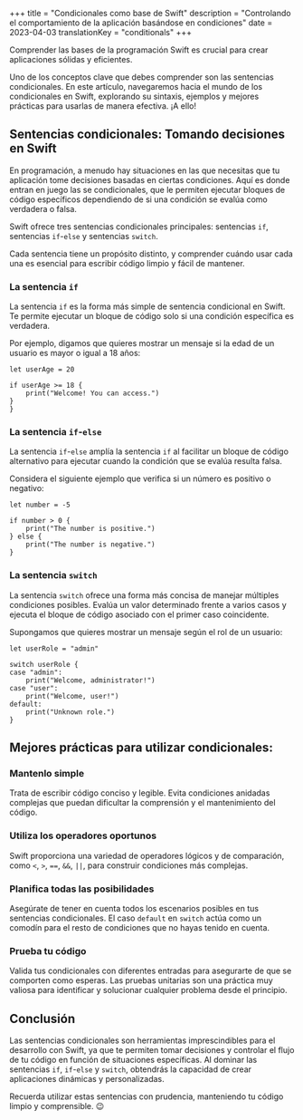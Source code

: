 +++
title = "Condicionales como base de Swift"
description = "Controlando el comportamiento de la aplicación basándose en condiciones"
date = 2023-04-03
translationKey = "conditionals"
+++

Comprender las bases de la programación Swift es crucial para crear aplicaciones sólidas y eficientes.

Uno de los conceptos clave que debes comprender son las sentencias condicionales. En este artículo, navegaremos hacia el mundo de los condicionales en Swift, explorando su sintaxis, ejemplos y mejores prácticas para usarlas de manera efectiva. ¡A ello!

## Sentencias condicionales: Tomando decisiones en Swift
En programación, a menudo hay situaciones en las que necesitas que tu aplicación tome decisiones basadas en ciertas condiciones. Aquí es donde entran en juego las se condicionales, que le permiten ejecutar bloques de código específicos dependiendo de si una condición se evalúa como verdadera o falsa.

Swift ofrece tres sentencias condicionales principales: sentencias `if`, sentencias `if`-`else` y sentencias `switch`.

Cada sentencia tiene un propósito distinto, y comprender cuándo usar cada una es esencial para escribir código limpio y fácil de mantener.

### La sentencia `if`
La sentencia `if` es la forma más simple de sentencia condicional en Swift. Te permite ejecutar un bloque de código solo si una condición específica es verdadera.

Por ejemplo, digamos que quieres mostrar un mensaje si la edad de un usuario es mayor o igual a 18 años:

```
let userAge = 20

if userAge >= 18 {
    print("Welcome! You can access.")
}
}
```

### La sentencia `if`-`else`
La sentencia `if`-`else` amplía la sentencia `if` al facilitar un bloque de código alternativo para ejecutar cuando la condición que se evalúa resulta falsa.

Considera el siguiente ejemplo que verifica si un número es positivo o negativo:

```
let number = -5

if number > 0 {
    print("The number is positive.")
} else {
    print("The number is negative.")
}
```

### La sentencia `switch`
La sentencia `switch` ofrece una forma más concisa de manejar múltiples condiciones posibles. Evalúa un valor determinado frente a varios casos y ejecuta el bloque de código asociado con el primer caso coincidente.

Supongamos que quieres mostrar un mensaje según el rol de un usuario:

```
let userRole = "admin"

switch userRole {
case "admin":
    print("Welcome, administrator!")
case "user":
    print("Welcome, user!")
default:
    print("Unknown role.")
}
```

## Mejores prácticas para utilizar condicionales:

### Mantenlo simple
Trata de escribir código conciso y legible. Evita condiciones anidadas complejas que puedan dificultar la comprensión y el mantenimiento del código.

### Utiliza los operadores oportunos
Swift proporciona una variedad de operadores lógicos y de comparación, como `<`, `>`, `==`, `&&`, `||`, para construir condiciones más complejas.

### Planifica todas las posibilidades
Asegúrate de tener en cuenta todos los escenarios posibles en tus sentencias condicionales. El caso `default` en `switch` actúa como un comodín para el resto de condiciones que no hayas tenido en cuenta.

### Prueba tu código
Valida tus condicionales con diferentes entradas para asegurarte de que se comporten como esperas. Las pruebas unitarias son una práctica muy valiosa para identificar y solucionar cualquier problema desde el principio.

## Conclusión
Las sentencias condicionales son herramientas imprescindibles para el desarrollo con Swift, ya que te permiten tomar decisiones y controlar el flujo de tu código en función de situaciones específicas. Al dominar las sentencias `if`, `if`-`else` y `switch`, obtendrás la capacidad de crear aplicaciones dinámicas y personalizadas.

Recuerda utilizar estas sentencias con prudencia, manteniendo tu código limpio y comprensible. 😉